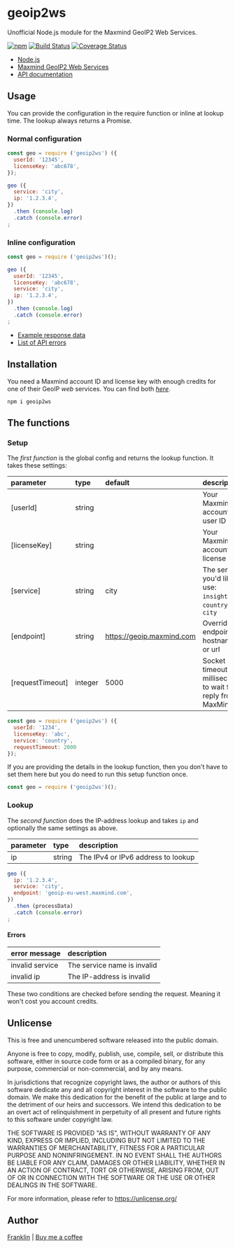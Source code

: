 # geoip2ws

Unofficial Node.js module for the Maxmind GeoIP2
Web Services.

[![npm](https://img.shields.io/npm/v/geoip2ws.svg?maxAge=3600)](https://github.com/fvdm/nodejs-geoip2ws/blob/master/CHANGELOG.md)
[![Build Status](https://github.com/fvdm/nodejs-geoip2ws/actions/workflows/node.js.yml/badge.svg?branch=master)](https://github.com/fvdm/nodejs-geoip2ws/actions/workflows/node.js.yml)
[![Coverage Status](https://coveralls.io/repos/github/fvdm/nodejs-geoip2ws/badge.svg?branch=master)](https://coveralls.io/github/fvdm/nodejs-geoip2ws?branch=master)

* [Node.js](https://nodejs.org)
* [Maxmind GeoIP2 Web Services](https://www.maxmind.com/en/geoip2-precision-services)
* [API documentation](https://dev.maxmind.com/geoip/docs/web-services)


## Usage

You can provide the configuration in the require
function or inline at lookup time. The lookup always
returns a Promise.


### Normal configuration

```js
const geo = require ('geoip2ws') ({
  userId: '12345',
  licenseKey: 'abc678',
});

geo ({
  service: 'city',
  ip: '1.2.3.4',
})
  .then (console.log)
  .catch (console.error)
;
```


### Inline configuration

```js
const geo = require ('geoip2ws')();

geo ({
  userId: '12345',
  licenseKey: 'abc678',
  service: 'city',
  ip: '1.2.3.4',
})
  .then (console.log)
  .catch (console.error)
;
```

- [Example response data](https://dev.maxmind.com/geoip/docs/web-services/responses?lang=en#bodies)
- [List of API errors](https://dev.maxmind.com/geoip/docs/web-services/responses?lang=en#errors)


## Installation

You need a Maxmind account ID and license key with
enough credits for one of their GeoIP *web* services.
You can find both [*here*](https://www.maxmind.com/en/accounts/current/license-key).

`npm i geoip2ws`


## The functions

### Setup

The _first function_ is the global config and returns
the lookup function. It takes these settings:

parameter        | type    | default                   | description
:----------------|:--------|:--------------------------|:-----------
[userId]         | string  |                           | Your Maxmind account user ID
[licenseKey]     | string  |                           | Your Maxmind account license key
[service]        | string  | city                      | The service you'd like to use: `insights`, `country`, `city`
[endpoint]       | string  | https://geoip.maxmind.com | Override endpoint hostname or url
[requestTimeout] | integer | 5000                      | Socket read timeout in milliseconds to wait for reply from MaxMind

```js
const geo = require ('geoip2ws') ({
  userId: '1234',
  licenseKey: 'abc',
  service: 'country',
  requestTimeout: 2000
});
```

If you are providing the details in the lookup
function, then you don't have to set them here but
you do need to run this setup function once.

```js
const geo = require ('geoip2ws')();
```


### Lookup

The _second function_ does the IP-address lookup and
takes `ip` and optionally the same settings as above.

parameter  | type     | description
:----------|:---------|:-----------
ip         | string   | The IPv4 or IPv6 address to lookup

```js
geo ({
  ip: '1.2.3.4',
  service: 'city',
  endpoint: 'geoip-eu-west.maxmind.com',
})
  .then (processData)
  .catch (console.error)
;
```


#### Errors

error message   | description
:---------------|:-----------
invalid service | The service name is invalid
invalid ip      | The IP-address is invalid

These two conditions are checked before sending
the request. Meaning it won't cost you account credits.


## Unlicense

This is free and unencumbered software released into the public domain.

Anyone is free to copy, modify, publish, use, compile, sell, or
distribute this software, either in source code form or as a compiled
binary, for any purpose, commercial or non-commercial, and by any
means.

In jurisdictions that recognize copyright laws, the author or authors
of this software dedicate any and all copyright interest in the
software to the public domain. We make this dedication for the benefit
of the public at large and to the detriment of our heirs and
successors. We intend this dedication to be an overt act of
relinquishment in perpetuity of all present and future rights to this
software under copyright law.

THE SOFTWARE IS PROVIDED "AS IS", WITHOUT WARRANTY OF ANY KIND,
EXPRESS OR IMPLIED, INCLUDING BUT NOT LIMITED TO THE WARRANTIES OF
MERCHANTABILITY, FITNESS FOR A PARTICULAR PURPOSE AND NONINFRINGEMENT.
IN NO EVENT SHALL THE AUTHORS BE LIABLE FOR ANY CLAIM, DAMAGES OR
OTHER LIABILITY, WHETHER IN AN ACTION OF CONTRACT, TORT OR OTHERWISE,
ARISING FROM, OUT OF OR IN CONNECTION WITH THE SOFTWARE OR THE USE OR
OTHER DEALINGS IN THE SOFTWARE.

For more information, please refer to <https://unlicense.org/>


## Author

[Franklin](https://fvdm.com)
| [Buy me a coffee](https://fvdm.com/donating/)

